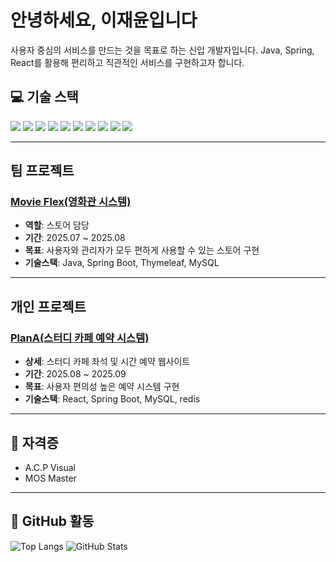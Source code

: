 # 안녕하세요, 이재윤입니다 
사용자 중심의 서비스를 만드는 것을 목표로 하는 신입 개발자입니다.
Java, Spring, React를 활용해 편리하고 직관적인 서비스를 구현하고자 합니다.

## 💻 기술 스택
<p>
 <img src="https://img.shields.io/badge/Java-007396?style=flat&logo=java&logoColor=white"/>
 <img src="https://img.shields.io/badge/HTML5-E34F26?style=flat&logo=html5&logoColor=white"/>
 <img src="https://img.shields.io/badge/CSS3-1572B6?style=flat&logo=css3&logoColor=white"/>
 <img src="https://img.shields.io/badge/JavaScript-F7DF1E?style=flat&logo=javascript&logoColor=black"/>
 <img src="https://img.shields.io/badge/React-61DAFB?style=flat&logo=react&logoColor=black"/>
 <img src="https://img.shields.io/badge/Next.js-000000?style=flat&logo=nextdotjs&logoColor=white"/>
 <img src="https://img.shields.io/badge/SpringBoot-6DB33F?style=flat&logo=springboot&logoColor=white"/>
 <img src="https://img.shields.io/badge/Thymeleaf-005F0F?style=flat&logo=thymeleaf&logoColor=white"/>
 <img src="https://img.shields.io/badge/MySQL-4479A1?style=flat&logo=mysql&logoColor=white"/>
 <img src="https://img.shields.io/badge/Redis-DC382D?style=flat&logo=redis&logoColor=white"/>
</p>

---

## 팀 프로젝트
### [Movie Flex(영화관 시스템)](https://github.com/FullStackStudy/movie)    
- **역할**: 스토어 담당  
- **기간**: 2025.07 ~ 2025.08  
- **목표**: 사용자와 관리자가 모두 편하게 사용할 수 있는 스토어 구현  
- **기술스택**: Java, Spring Boot, Thymeleaf, MySQL

---

## 개인 프로젝트
### [PlanA(스터디 카페 예약 시스템)](https://github.com/jaeyoon222/PlanA)  
- **상세**: 스터디 카페 좌석 및 시간 예약 웹사이트
- **기간**: 2025.08 ~ 2025.09  
- **목표**: 사용자 편의성 높은 예약 시스템 구현  
- **기술스택**: React, Spring Boot, MySQL, redis

---

## 📜 자격증
- A.C.P Visual  
- MOS Master

---

## 🔗 GitHub 활동
![Top Langs](https://github-readme-stats.vercel.app/api/top-langs/?username=jaeyoon222&layout=compact&langs_count=6)
![GitHub Stats](https://github-readme-stats.vercel.app/api?username=jaeyoon222&show_icons=true)
